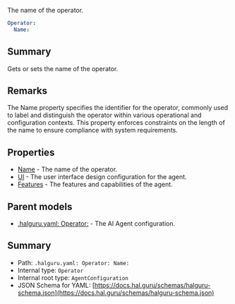 <!--
title: Name
description: The name of the operator.
version: 1.0.0+985fa281609b0afa8cea033581aabacb4efd2baa
generated: true
date: 2025-04-05T19:13:16Z
node: This file is generated by the command-line program: `halguru manual --generate-docs`
-->


The name of the operator.

```yaml
Operator:
  Name:
```

## Summary

Gets or sets the name of the operator.

## Remarks

The Name property specifies the identifier for the operator, commonly used to label and distinguish
the operator within various operational and configuration contexts.
This property enforces constraints on the length of the name to ensure compliance with system requirements.

## Properties

* [Name]((halguru)-operator-name.md) - The name of the operator.
* [UI]((halguru)-operator-ui.md) - The user interface design configuration for the agent.
* [Features]((halguru)-operator-features.md) - The features and capabilities of the agent.

## Parent models

* [.halguru.yaml: Operator:]((halguru)-operator.md) - The AI Agent configuration.

## Summary

* Path: `.halguru.yaml: Operator: Name:`
* Internal type: `Operator`
* Internal root type: `AgentConfiguration`
* JSON Schema for YAML: [https://docs.hal.guru/schemas/halguru-schema.json](https://docs.hal.guru/schemas/halguru-schema.json)

